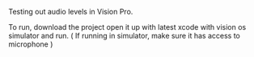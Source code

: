 Testing out audio levels in Vision Pro. 

To run, download the project open it up with latest xcode with vision os simulator and run. ( If running in simulator, make sure it has access to microphone )

